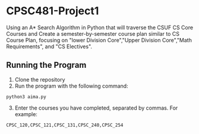 # CPSC481-Project1
Using an A* Search Algorithm  in Python that will traverse the CSUF CS Core Courses and Create a semester-by-semester course plan similar to CS Course Plan, focusing on "lower Division Core","Upper Division Core","Math Requirements", and "CS Electives".

## Running the Program
1. Clone the repository
1. Run the program with the following command:
```
python3 aima.py
```
3. Enter the courses you have completed, separated by commas. For example:
```
CPSC_120,CPSC_121,CPSC_131,CPSC_240,CPSC_254
```
